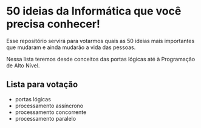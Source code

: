 # 50 ideias da Informática que você precisa conhecer!

Esse repositório servirá para votarmos quais as 50 ideias mais importantes <br>
que mudaram e ainda mudarão a vida das pessoas.

Nessa lista teremos desde conceitos das portas lógicas até à Programação de Alto Nível.


## Lista para votação

- portas lógicas
- processamento assíncrono
- processamento concorrente
- processamento paralelo



